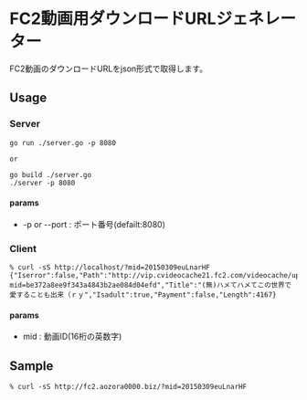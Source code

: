# FC2動画用ダウンロードURLジェネレーター

FC2動画のダウンロードURLをjson形式で取得します。

## Usage

### Server
```
go run ./server.go -p 8080

or

go build ./server.go
./server -p 8080
```

#### params

- -p or --port : ポート番号(defailt:8080)

### Client

```
% curl -sS http://localhost/?mid=20150309euLnarHF
{"Iserror":false,"Path":"http://vip.cvideocache21.fc2.com/videocache/up/flv/201503/09/e/20150309euLnarHF.flv?mid=be372a8ee9f343a4843b2ae084d04efd","Title":"(無)ハメてハメてこの世界で愛することも出来（ｒｙ","Isadult":true,"Payment":false,"Length":4167}
```

#### params

- mid : 動画ID(16桁の英数字)

## Sample

```
% curl -sS http://fc2.aozora0000.biz/?mid=20150309euLnarHF
```
